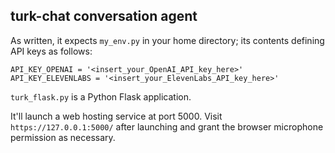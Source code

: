 ## turk-chat conversation agent

As written, it expects `my_env.py` in your home directory; its contents defining API keys as follows:
```
API_KEY_OPENAI = '<insert_your_OpenAI_API_key_here>'
API_KEY_ELEVENLABS = '<insert_your_ElevenLabs_API_key_here>'
```

`turk_flask.py` is a Python Flask application.  

It'll launch a web hosting service at port 5000.
Visit `https://127.0.0.1:5000/` after launching and grant the browser microphone permission as necessary.

